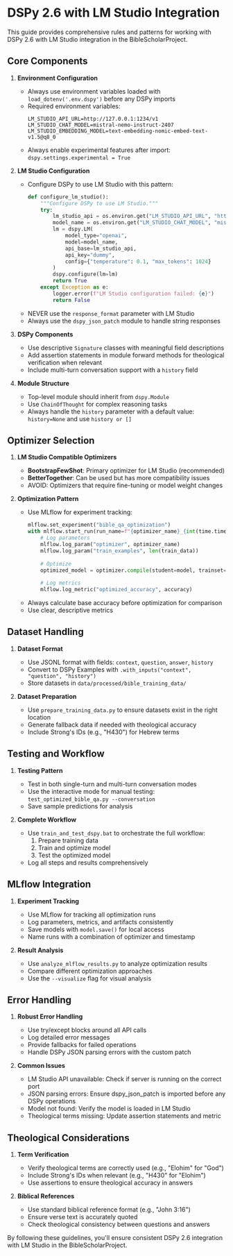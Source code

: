 # DSPy 2.6 with LM Studio Integration

This guide provides comprehensive rules and patterns for working with DSPy 2.6 with LM Studio integration in the BibleScholarProject.

## Core Components

1. **Environment Configuration**
   - Always use environment variables loaded with `load_dotenv('.env.dspy')` before any DSPy imports
   - Required environment variables:
     ```
     LM_STUDIO_API_URL=http://127.0.0.1:1234/v1
     LM_STUDIO_CHAT_MODEL=mistral-nemo-instruct-2407
     LM_STUDIO_EMBEDDING_MODEL=text-embedding-nomic-embed-text-v1.5@q8_0
     ```
   - Always enable experimental features after import: `dspy.settings.experimental = True`

2. **LM Studio Configuration**
   - Configure DSPy to use LM Studio with this pattern:
     ```python
     def configure_lm_studio():
         """Configure DSPy to use LM Studio."""
         try:
             lm_studio_api = os.environ.get("LM_STUDIO_API_URL", "http://127.0.0.1:1234/v1")
             model_name = os.environ.get("LM_STUDIO_CHAT_MODEL", "mistral-nemo-instruct-2407")
             lm = dspy.LM(
                 model_type="openai",
                 model=model_name,
                 api_base=lm_studio_api,
                 api_key="dummy",
                 config={"temperature": 0.1, "max_tokens": 1024}
             )
             dspy.configure(lm=lm)
             return True
         except Exception as e:
             logger.error(f"LM Studio configuration failed: {e}")
             return False
     ```
   - NEVER use the `response_format` parameter with LM Studio
   - Always use the `dspy_json_patch` module to handle string responses

3. **DSPy Components**
   - Use descriptive `Signature` classes with meaningful field descriptions
   - Add assertion statements in module forward methods for theological verification when relevant
   - Include multi-turn conversation support with a `history` field

4. **Module Structure**
   - Top-level module should inherit from `dspy.Module`
   - Use `ChainOfThought` for complex reasoning tasks
   - Always handle the `history` parameter with a default value: `history=None` and use `history or []`

## Optimizer Selection

1. **LM Studio Compatible Optimizers**
   - **BootstrapFewShot**: Primary optimizer for LM Studio (recommended)
   - **BetterTogether**: Can be used but has more compatibility issues
   - AVOID: Optimizers that require fine-tuning or model weight changes

2. **Optimization Pattern**
   - Use MLflow for experiment tracking:
     ```python
     mlflow.set_experiment("bible_qa_optimization")
     with mlflow.start_run(run_name=f"{optimizer_name}_{int(time.time())}"):
         # Log parameters
         mlflow.log_param("optimizer", optimizer_name)
         mlflow.log_param("train_examples", len(train_data))
         
         # Optimize
         optimized_model = optimizer.compile(student=model, trainset=train_data)
         
         # Log metrics
         mlflow.log_metric("optimized_accuracy", accuracy)
     ```
   - Always calculate base accuracy before optimization for comparison
   - Use clear, descriptive metrics

## Dataset Handling

1. **Dataset Format**
   - Use JSONL format with fields: `context`, `question`, `answer`, `history`
   - Convert to DSPy Examples with `.with_inputs("context", "question", "history")`
   - Store datasets in `data/processed/bible_training_data/`

2. **Dataset Preparation**
   - Use `prepare_training_data.py` to ensure datasets exist in the right location
   - Generate fallback data if needed with theological accuracy
   - Include Strong's IDs (e.g., "H430") for Hebrew terms

## Testing and Workflow

1. **Testing Pattern**
   - Test in both single-turn and multi-turn conversation modes
   - Use the interactive mode for manual testing: `test_optimized_bible_qa.py --conversation`
   - Save sample predictions for analysis

2. **Complete Workflow**
   - Use `train_and_test_dspy.bat` to orchestrate the full workflow:
     1. Prepare training data
     2. Train and optimize model
     3. Test the optimized model
   - Log all steps and results comprehensively

## MLflow Integration

1. **Experiment Tracking**
   - Use MLflow for tracking all optimization runs
   - Log parameters, metrics, and artifacts consistently
   - Save models with `model.save()` for local access
   - Name runs with a combination of optimizer and timestamp

2. **Result Analysis**
   - Use `analyze_mlflow_results.py` to analyze optimization results
   - Compare different optimization approaches
   - Use the `--visualize` flag for visual analysis

## Error Handling

1. **Robust Error Handling**
   - Use try/except blocks around all API calls
   - Log detailed error messages
   - Provide fallbacks for failed operations
   - Handle DSPy JSON parsing errors with the custom patch

2. **Common Issues**
   - LM Studio API unavailable: Check if server is running on the correct port
   - JSON parsing errors: Ensure dspy_json_patch is imported before any DSPy operations
   - Model not found: Verify the model is loaded in LM Studio
   - Theological terms missing: Update assertion statements and metric

## Theological Considerations

1. **Term Verification**
   - Verify theological terms are correctly used (e.g., "Elohim" for "God")
   - Include Strong's IDs when relevant (e.g., "H430" for "Elohim")
   - Use assertions to ensure theological accuracy in answers

2. **Biblical References**
   - Use standard biblical reference format (e.g., "John 3:16")
   - Ensure verse text is accurately quoted
   - Check theological consistency between questions and answers

By following these guidelines, you'll ensure consistent DSPy 2.6 integration with LM Studio in the BibleScholarProject. 